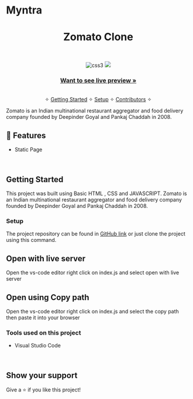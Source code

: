 # Myntra



<h1 align="center">Zomato Clone</h1> 
<br />
<p align="center">
    <img src="https://img.shields.io/badge/CSS3-1572B6?style=for-the-badge&logo=css3&logoColor=white" alt="css3"/>   
    <img src="https://img.shields.io/badge/html-%2320232a.svg?style=for-the-badge&logo=HTML&logoColor=%2361DAFB" />
    
</p>

<h3 align="center"><a href="[https://wonderful-malasada-e63214.netlify.app/]([https://luminous-cocada-0f0885.netlify.app/]([https://luminous-cocada-0f0885.netlify.app/](https://luminous-cocada-0f0885.netlify.app/)))"><strong>Want to see live preview »</strong></a></h3>

<p align="center"> 
    <br />&#10023;
    <a href="#Getting-Started">Getting Started</a> &#10023; <a href="#Setup">Setup</a> &#10023;    
    <a href="#Contributors">Contributors</a> &#10023;
  </p>
  Zomato is an Indian multinational restaurant aggregator and food delivery company founded by Deepinder Goyal and Pankaj Chaddah in 2008.
<br />


## 🚀 Features
- Static Page 

<br/>



## Getting Started

This project was built using Basic HTML , CSS and JAVASCRIPT.
Zomato is an Indian multinational restaurant aggregator and food delivery company founded by Deepinder Goyal and Pankaj Chaddah in 2008.


### Setup


The project repository can be found in [GitHub link](https://github.com/arun5g/ZomatoClone.git) or just clone the project using this command. 


## Open with live server 
Open the vs-code editor right click on index.js and select open with live server 


## Open using Copy path 
Open the vs-code editor right click on index.js and select the copy path then paste it into your browser

### Tools used on this project

- Visual Studio Code


<br/>


## Show your support

Give a ⭐ if you like this project!
